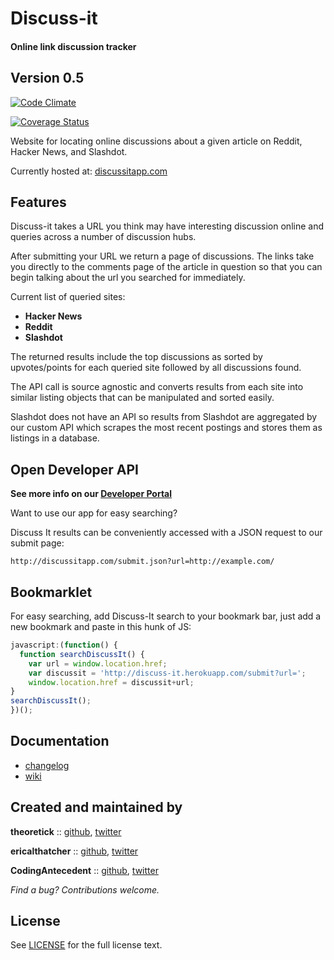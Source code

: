 # Discuss-it
#### Online link discussion tracker

## Version 0.5

[![Code Climate](https://codeclimate.com/github/theoretick/discuss-it.png)](https://codeclimate.com/github/theoretick/discuss-it)

[![Coverage Status](https://coveralls.io/repos/theoretick/discuss-it/badge.png?branch=master)](https://coveralls.io/r/theoretick/discuss-it?branch=master)

Website for locating online discussions about a given article on Reddit, Hacker News, and Slashdot.

Currently hosted at: [discussitapp.com](http://discussitapp.com/)

## Features

Discuss-it takes a URL you think may have interesting
discussion online and queries across a number of discussion hubs.

After submitting your URL we return a page of discussions. The links
take you directly to the comments page of the article in question so that
you can begin talking about the url you searched for immediately.

Current list of queried sites:
* __Hacker News__
* __Reddit__
* __Slashdot__

The returned results include the top discussions as sorted by upvotes/points
for each queried site followed by all discussions found.

The API call is source agnostic and converts results from each site
into similar listing objects that can be manipulated and sorted easily.

Slashdot does not have an API so results from Slashdot are aggregated
by our custom API which scrapes the most recent postings and stores them
as listings in a database.

## Open Developer API

__See more info on our [Developer Portal](http://discussitapp.com/api)__

Want to use our app for easy searching?

Discuss It results can be conveniently accessed with a JSON request to our
submit page:
```
http://discussitapp.com/submit.json?url=http://example.com/
```

## Bookmarklet

For easy searching, add Discuss-It search to your bookmark bar, just
add a new bookmark and paste in this hunk of JS:

```javascript
javascript:(function() {
  function searchDiscussIt() {
    var url = window.location.href;
    var discussit = 'http://discuss-it.herokuapp.com/submit?url=';
    window.location.href = discussit+url;
}
searchDiscussIt();
})();
```

## Documentation

* [changelog](http://github.com/theoretick/discuss-it/blob/master/CHANGELOG.md)
* [wiki](http://github.com/theoretick/discuss-it/wiki)

## Created and maintained by

**theoretick** :: [github](https://github.com/theoretick), [twitter](https://twitter.com/theoretick)

**ericalthatcher** :: [github](https://github.com/ericalthatcher), [twitter](https://twitter.com/ericalthatcher)

**CodingAntecedent** :: [github](https://github.com/CodingAntecedent), [twitter](https://twitter.com/JohannBenedikt)


_Find a bug? Contributions welcome._

## License

See [LICENSE](http://github.com/theoretick/discuss-it/blob/master/LICENSE) for the full license text.

